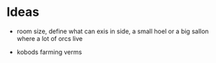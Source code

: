 # Ideas

- room size, define what can exis in side, a small hoel or a big sallon where a lot of orcs live

- kobods farming verms
